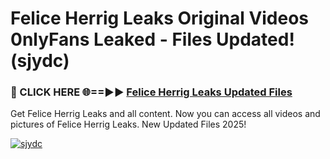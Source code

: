 # Felice Herrig Leaks Original Videos 0nlyFans Leaked - Files Updated! (sjydc)

<h3>🔴 CLICK HERE 🌐==►► <a href="https://tinyurl.com/ehrbuxhb" rel="nofollow">Felice Herrig Leaks Updated Files</a></h3>

Get Felice Herrig Leaks and all content. Now you can access all videos and pictures of Felice Herrig Leaks. New Updated Files 2025!

[![sjydc](https://i.imgur.com/lVYEuWS.gif)](https://tinyurl.com/ehrbuxhb)

